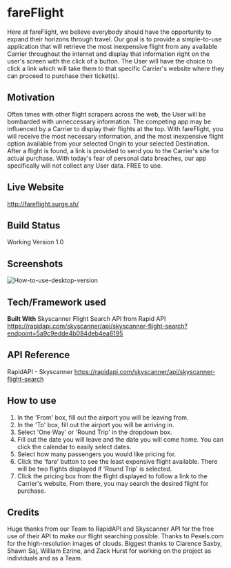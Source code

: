 # fareFlight
Here at fareFlight, we believe everybody should have the opportunity to expand their horizons through travel. 
Our goal is to provide a simple-to-use application that will retrieve the most inexpensive flight from any available Carrier 
throughout the internet and display that information right on the user's screen with the click of a button. The User will have the 
choice to click a link which will take them to that specific Carrier's website where they can proceed to purchase their ticket(s).

## Motivation
Often times with other flight scrapers across the web, the User will be bombarded with unneccessary information. The competing app 
may be influenced by a Carrier to display their flights at the top. With fareFlight, you will receive the most necessary information, 
and the most inexpensive flight option available from your selected Origin to your selected Destination. After a flight is found, 
a link is provided to send you to the Carrier's site for actual purchase. With today's fear of personal data breaches, our app 
specifically will not collect any User data. 
FREE to use.
 
## Live Website
http://fareflight.surge.sh/
 
## Build Status
Working Version 1.0
  
## Screenshots
![How-to-use-desktop-version](https://user-images.githubusercontent.com/77455948/110960180-7cbcc100-831c-11eb-8180-5296b58a7d49.gif)
 
## Tech/Framework used
 
  <b>Built With</b>
  Skyscanner Flight Search API from Rapid API
  https://rapidapi.com/skyscanner/api/skyscanner-flight-search?endpoint=5a9c9edde4b084deb4ea6195
   
## API Reference
 RapidAPI - Skyscanner
 https://rapidapi.com/skyscanner/api/skyscanner-flight-search
  
## How to use
 1. In the 'From' box, fill out the airport you will be leaving from.
 2. In the 'To' box, fill out the airport you will be arriving in.
 3. Select 'One Way' or 'Round Trip' in the dropdown box.
 4. Fill out the date you will leave and the date you will come home. You can click the calendar to easily select dates.
 5. Select how many passengers you would like pricing for.
 6. Click the 'fare' button to see the least expensive flight available. There will be two flights displayed if 'Round Trip' is selected.
 7. Click the pricing box from the flight displayed to follow a link to the Carrier's website. From there, you may search the desired flight for purchase.

## Credits
Huge thanks from our Team to RapidAPI and Skyscanner API for the free use of their API to make our flight searching possible.
Thanks to Pexels.com for the high-resolution images of clouds.
Biggest thanks to Clarence Saxby, Shawn Saj, William Ezrine, and Zack Hurst for working on the project as individuals and as a Team. 
 
 
